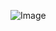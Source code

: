 
![Image](https://cloud.githubusercontent.com/assets/14018274/24530325/2b4cc838-157f-11e7-96d4-35c1cbb97e73.gif)

    
